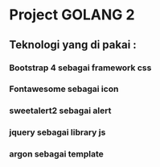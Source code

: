 # Project GOLANG 2

## Teknologi yang di pakai : 
### Bootstrap 4 sebagai framework css
### Fontawesome sebagai icon
### sweetalert2 sebagai alert
### jquery sebagai library js
### argon sebagai template
